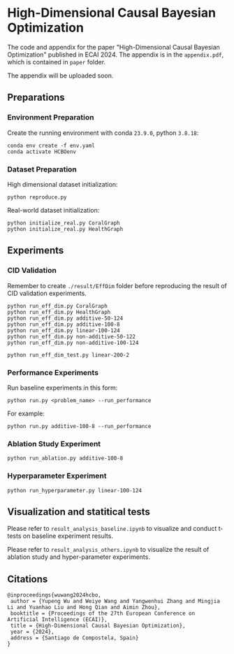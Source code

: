 # High-Dimensional Causal Bayesian Optimization

The code and appendix for the paper "High-Dimensional Causal Bayesian Optimization" published in ECAI 2024. The appendix is in the `appendix.pdf`, which is contained in `paper` folder.

The appendix will be uploaded soon.

## Preparations

### Environment Preparation

Create the running environment with conda `23.9.0`, python `3.8.18`:

```
conda env create -f env.yaml
conda activate HCBOenv
```

### Dataset Preparation

High dimensional dataset initialization:

```
python reproduce.py
```

Real-world dataset initialization:
```
python initialize_real.py CoralGraph
python initialize_real.py HealthGraph
```

## Experiments

### CID Validation

Remember to create `./result/EffDim` folder before reproducing the result of CID validation experiments.

```
python run_eff_dim.py CoralGraph
python run_eff_dim.py HealthGraph
python run_eff_dim.py additive-50-124
python run_eff_dim.py additive-100-8
python run_eff_dim.py linear-100-124
python run_eff_dim.py non-additive-50-122
python run_eff_dim.py non-additive-100-124
```

```
python run_eff_dim_test.py linear-200-2
```

### Performance Experiments

Run baseline experiments in this form:
```
python run.py <problem_name> --run_performance
```

For example:
```
python run.py additive-100-8 --run_performance
```


### Ablation Study Experiment
```
python run_ablation.py additive-100-8
```

### Hyperparameter Experiment

```
python run_hyperparameter.py linear-100-124
```

## Visualization and statitical tests

Please refer to `result_analysis_baseline.ipynb` to visualize and conduct t-tests on baseline experiment results.

Please refer to `result_analysis_others.ipynb` to visualize the result of ablation study and hyper-parameter experiments.

## Citations
```
@inproceedings{wuwang2024hcbo,
 author = {Yupeng Wu and Weiye Wang and Yangwenhui Zhang and Mingjia Li and Yuanhao Liu and Hong Qian and Aimin Zhou},
 booktitle = {Proceedings of the 27th European Conference on Artificial Intelligence (ECAI)},
 title = {High-Dimensional Causal Bayesian Optimization},
 year = {2024},
 address = {Santiago de Compostela, Spain}
}
```